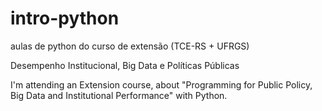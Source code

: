 # intro-python
aulas de python do curso de extensão (TCE-RS + UFRGS)

Desempenho Institucional, Big Data e Políticas Públicas



I'm attending an Extension course, about "Programming for Public Policy, Big Data and Institutional Performance" with Python.


